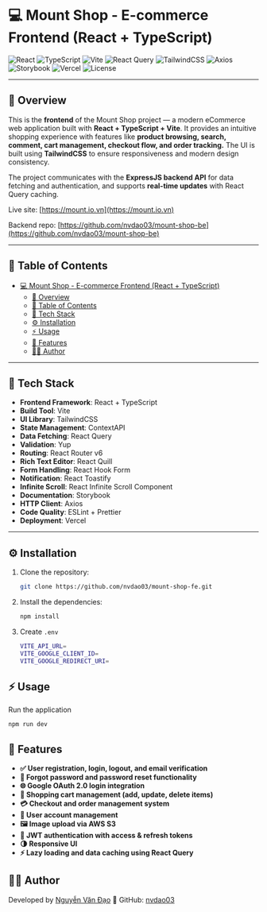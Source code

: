 # 💻 Mount Shop - E-commerce Frontend (React + TypeScript)

![React](https://img.shields.io/badge/React-v18-blue)
![TypeScript](https://img.shields.io/badge/TypeScript-4%2Ex-blue?logo=typescript)
![Vite](https://img.shields.io/badge/Vite-Bundler-yellow)
![React Query](https://img.shields.io/badge/Data%20Fetching-React%20Query-ff69b4)
![TailwindCSS](https://img.shields.io/badge/Style-TailwindCSS-38bdf8)
![Axios](https://img.shields.io/badge/HTTP-Axios-orange)
![Storybook](https://img.shields.io/badge/UI-Storybook-ff4785)
![Vercel](https://img.shields.io/badge/Deploy-Vercel-black)
![License](https://img.shields.io/badge/License-MIT-lightgrey)

---

## 🚀 Overview

This is the **frontend** of the Mount Shop project — a modern eCommerce web application built with **React + TypeScript + Vite**.
It provides an intuitive shopping experience with features like **product browsing, search, comment, cart management, checkout flow, and order tracking.**
The UI is built using **TailwindCSS** to ensure responsiveness and modern design consistency.

The project communicates with the **ExpressJS backend API** for data fetching and authentication, and supports **real-time updates** with React Query caching.

Live site: [https://mount.io.vn](https://mount.io.vn)

Backend repo: [https://github.com/nvdao03/mount-shop-be](https://github.com/nvdao03/mount-shop-be)

---

## 📑 Table of Contents

- [💻 Mount Shop - E-commerce Frontend (React + TypeScript)](#-mount-shop---e-commerce-frontend-react--typescript)
  - [🚀 Overview](#-overview)
  - [📑 Table of Contents](#-table-of-contents)
  - [🧩 Tech Stack](#-tech-stack)
  - [⚙️ Installation](#️-installation)
  - [⚡ Usage](#-usage)
  - [🧠 Features](#-features)
  - [👨‍💻 Author](#-author)

---

## 🧩 Tech Stack

- **Frontend Framework**: React + TypeScript
- **Build Tool**: Vite
- **UI Library**: TailwindCSS
- **State Management**: ContextAPI
- **Data Fetching**: React Query
- **Validation**: Yup
- **Routing**: React Router v6
- **Rich Text Editor**: React Quill
- **Form Handling**: React Hook Form
- **Notification**: React Toastify
- **Infinite Scroll**: React Infinite Scroll Component
- **Documentation**: Storybook
- **HTTP Client**: Axios
- **Code Quality**: ESLint + Prettier
- **Deployment**: Vercel

---

## ⚙️ Installation

1. Clone the repository:

   ```bash
   git clone https://github.com/nvdao03/mount-shop-fe.git
   ```

2. Install the dependencies:

   ```bash
   npm install
   ```

3. Create `.env`

   ```bash
   VITE_API_URL=
   VITE_GOOGLE_CLIENT_ID=
   VITE_GOOGLE_REDIRECT_URI=
   ```

## ⚡ Usage

Run the application

```bash
npm run dev
```

## 🧠 Features

- **✅ User registration, login, logout, and email verification**
- **🔑 Forgot password and password reset functionality**
- **🌐 Google OAuth 2.0 login integration**
- **🛒 Shopping cart management (add, update, delete items)**
- **💳 Checkout and order management system**
- **👤 User account management**
- **🖼️ Image upload via AWS S3**
- **🔐 JWT authentication with access & refresh tokens**
- **🌗 Responsive UI**
- **⚡ Lazy loading and data caching using React Query**

## 👨‍💻 Author

Developed by [Nguyễn Văn Đạo](https://www.facebook.com/van.ao.547278) 🚀
GitHub: [nvdao03](https://github.com/nvdao03)
